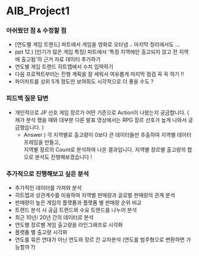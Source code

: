 # AIB_Project1
  
### 아쉬웠던 점 & 수정할 점
- [연도별 게임 트렌드] 파트에서 게임을 영화로 오타냄 .. 마지막 정리에서도 ...
- ppt 12.) [인기가 많은 게임 특징] 파트에서 '특정 지역에만 출고되지 않고 전 지역에 출고됨'의 근거 자료 데이터 추가하기
- 연도별 게임 트랜드 히트맵에서 수치 입력하기
- 다음 프로젝트부터는 진행 계획을 잘 세워서 여유롭게 마지막 점검 꼭 꼭 하기 !!
- 파이차트를 상위 5개 정도만 보여줘도 시각적으로 더 좋을 수도 ?

### 피드백 질문 답변
- 개인적으로 JP 선호 게임 장르가 어떤 기준으로 Action이 나왔는지 궁금합니다. 
  ( 제가 분석 했을 때와 대부분 다른 발표 영상에서는 RPG 장르 선호가 높게 나와서 궁금했습니다. )
  - Answer ) 각 지역별로 출고량이 0보다 큰 데이터들만 추출하여 지역별 데이터 프레임을 만들고,  
    지역별 장르의 Count로 분석하여 나온 결과입니다.
    지역별 장르별 출고량의 합으로 분석도 진행해보겠습니다 !
    
### 추가적으로 진행해보고 싶은 분석
- 추가적인 데이터를 가져와 분석
- 히트맵과 상관계수를 이용하여 지역별 판매량과 글로벌 판매량의 관계 분석
- 판매량이 높은 게임의 플랫폼과 플랫폼 별 판매량 순위 비교
- 트렌드 분석 시 공급 트렌드와 수요 트렌드를 나누어 분석
- 최근 10년/ 20년 간의 데이터로 분석
- 연도별 장르별 게임 출고량을 라인그래프로 시각화
- 플랫폼 별 출고량 시각화
- 연도를 묶은 연대가 아닌 연도와 장르 간 교차분석 (연도를 범주형으로 변환하면 가능할까 ?)
